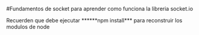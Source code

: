 #Fundamentos de socket para aprender como funciona la libreria socket.io

Recuerden que debe ejecutar **\*\***npm install\*\*\* para reconstruir los modulos de node

